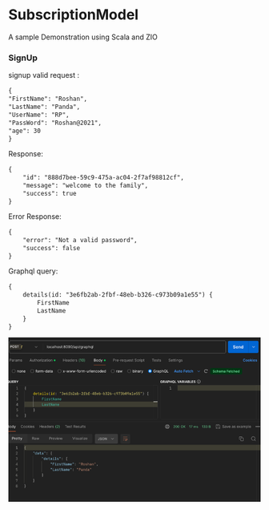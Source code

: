 # SubscriptionModel
A sample Demonstration using Scala and ZIO

### SignUp
signup valid request : 

```
{
"FirstName": "Roshan",
"LastName": "Panda",
"UserName": "RP",
"PassWord": "Roshan@2021",
"age": 30
}
```
Response:
```
{
    "id": "888d7bee-59c9-475a-ac04-2f7af98812cf",
    "message": "welcome to the family",
    "success": true
}
```
Error Response:
```
{
    "error": "Not a valid password",
    "success": false
}
```
Graphql query:

```agsl
{
    details(id: "3e6fb2ab-2fbf-48eb-b326-c973b09a1e55") {
        FirstName
        LastName
    }
}
```

![img.png](img.png)

